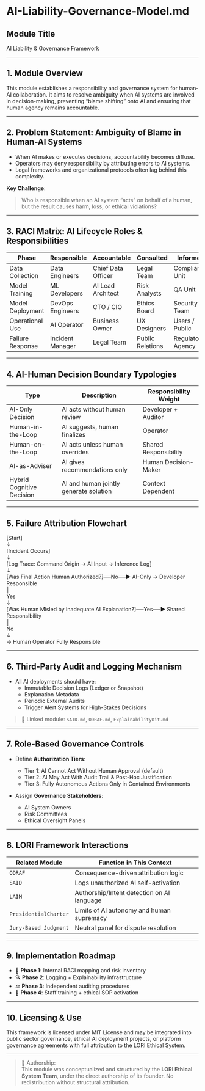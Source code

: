 # AI-Liability-Governance-Model.md

## Module Title
AI Liability & Governance Framework  

---

## 1. Module Overview
This module establishes a responsibility and governance system for human-AI collaboration. It aims to resolve ambiguity when AI systems are involved in decision-making, preventing “blame shifting” onto AI and ensuring that human agency remains accountable.

---

## 2. Problem Statement: Ambiguity of Blame in Human-AI Systems
- When AI makes or executes decisions, accountability becomes diffuse.
- Operators may deny responsibility by attributing errors to AI systems.
- Legal frameworks and organizational protocols often lag behind this complexity.

**Key Challenge**:  
> Who is responsible when an AI system “acts” on behalf of a human, but the result causes harm, loss, or ethical violations?

---

## 3. RACI Matrix: AI Lifecycle Roles & Responsibilities

| Phase               | Responsible        | Accountable         | Consulted        | Informed          |
|--------------------|--------------------|---------------------|------------------|-------------------|
| Data Collection     | Data Engineers     | Chief Data Officer  | Legal Team       | Compliance Unit   |
| Model Training      | ML Developers      | AI Lead Architect   | Risk Analysts    | QA Unit           |
| Model Deployment    | DevOps Engineers   | CTO / CIO           | Ethics Board     | Security Team     |
| Operational Use     | AI Operator        | Business Owner      | UX Designers     | Users / Public    |
| Failure Response    | Incident Manager   | Legal Team          | Public Relations | Regulatory Agency |

---

## 4. AI-Human Decision Boundary Typologies

| Type                      | Description                                                | Responsibility Weight |
|---------------------------|------------------------------------------------------------|------------------------|
| AI-Only Decision          | AI acts without human review                               | Developer + Auditor    |
| Human-in-the-Loop         | AI suggests, human finalizes                               | Operator               |
| Human-on-the-Loop         | AI acts unless human overrides                             | Shared Responsibility  |
| AI-as-Adviser             | AI gives recommendations only                              | Human Decision-Maker   |
| Hybrid Cognitive Decision | AI and human jointly generate solution                     | Context Dependent      |

---

## 5. Failure Attribution Flowchart

[Start]  
   ↓  
[Incident Occurs]  
   ↓  
[Log Trace: Command Origin → AI Input → Inference Log]  
   ↓  
[Was Final Action Human Authorized?]──No──▶ AI-Only → Developer Responsible  
            │  
           Yes  
            ↓  
[Was Human Misled by Inadequate AI Explanation?]──Yes──▶ Shared Responsibility  
            │  
           No  
            ↓  
→ Human Operator Fully Responsible

---

## 6. Third-Party Audit and Logging Mechanism

- All AI deployments should have:
  - Immutable Decision Logs (Ledger or Snapshot)
  - Explanation Metadata
  - Periodic External Audits
  - Trigger Alert Systems for High-Stakes Decisions

> 🔗 Linked module: `SAID.md`, `ODRAF.md`, `ExplainabilityKit.md`

---

## 7. Role-Based Governance Controls

- Define **Authorization Tiers**:
  - Tier 1: AI Cannot Act Without Human Approval (default)
  - Tier 2: AI May Act With Audit Trail & Post-Hoc Justification
  - Tier 3: Fully Autonomous Actions Only in Contained Environments

- Assign **Governance Stakeholders**:
  - AI System Owners
  - Risk Committees
  - Ethical Oversight Panels

---

## 8. LORI Framework Interactions

| Related Module           | Function in This Context                     |
|--------------------------|----------------------------------------------|
| `ODRAF`                  | Consequence-driven attribution logic         |
| `SAID`                   | Logs unauthorized AI self-activation         |
| `LAIM`                   | Authorship/Intent detection on AI language   |
| `PresidentialCharter`   | Limits of AI autonomy and human supremacy    |
| `Jury-Based Judgment`    | Neutral panel for dispute resolution         |

---

## 9. Implementation Roadmap

- 🧪 **Phase 1**: Internal RACI mapping and risk inventory
- 🔍 **Phase 2**: Logging + Explainability infrastructure
- ⚖️ **Phase 3**: Independent auditing procedures
- 📘 **Phase 4**: Staff training + ethical SOP activation

---

## 10. Licensing & Use

This framework is licensed under MIT License and may be integrated into public sector governance, ethical AI deployment projects, or platform governance agreements with full attribution to the LORI Ethical System.

---

> 📌 Authorship:  
This module was conceptualized and structured by the **LORI Ethical System Team**, under the direct authorship of its founder. No redistribution without structural attribution.
